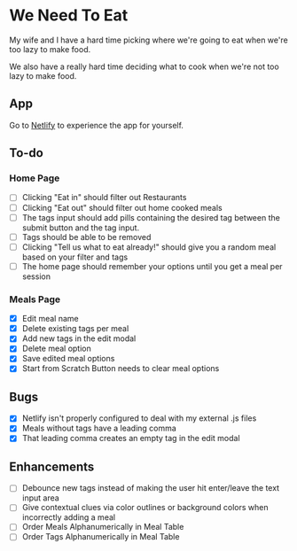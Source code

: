 # We Need To Eat

My wife and I have a hard time picking where we're going to eat when we're too lazy to make food.

We also have a really hard time deciding what to cook when we're not too lazy to make food.

## App

Go to [Netlify](https://weneedtoeat.netlify.app) to experience the app for yourself.

## To-do

### Home Page

-  [ ] Clicking "Eat in" should filter out Restaurants
-  [ ] Clicking "Eat out" should filter out home cooked meals
-  [ ] The tags input should add pills containing the desired tag between the submit button and the tag input.
-  [ ] Tags should be able to be removed
-  [ ] Clicking "Tell us what to eat already!" should give you a random meal based on your filter and tags
-  [ ] The home page should remember your options until you get a meal per session

<!--  TODO: Clicking "Eat in" should filter out Restaurants
TODO: Clicking "Eat out" should filter out home cooked meals
TODO: The tags input should add pills containing the desired tag between the submit button and the tag input.
TODO: Tags should be able to be removed
TODO: Clicking "Tell us what to eat already!" should give you a random meal based on your filter and tags
TODO: Debounce new tags instead of making the user hit enter/leave the text input area
-->

### Meals Page

-  [x] Edit meal name
-  [x] Delete existing tags per meal
-  [x] Add new tags in the edit modal
-  [x] Delete meal option
-  [x] Save edited meal options
-  [x] Start from Scratch Button needs to clear meal options

## Bugs

-  [x] Netlify isn't properly configured to deal with my external .js files
-  [x] Meals without tags have a leading comma
-  [x] That leading comma creates an empty tag in the edit modal

## Enhancements

-  [ ] Debounce new tags instead of making the user hit enter/leave the text input area
-  [ ] Give contextual clues via color outlines or background colors when incorrectly adding a meal
-  [ ] Order Meals Alphanumerically in Meal Table
-  [ ] Order Tags Alphanumerically in Meal Table
